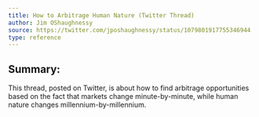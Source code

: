 ```yaml
---
title: How to Arbitrage Human Nature (Twitter Thread)
author: Jim OShaughnessy
source: https://twitter.com/jposhaughnessy/status/1079801917755346944
type: reference
---
```


## Summary:

This thread, posted on Twitter, is about how to find arbitrage opportunities based on the fact that markets change minute-by-minute, while human nature changes millennium-by-millennium.

